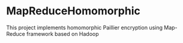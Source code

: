# MapReduceHomomorphic
This project implements homomorphic Paillier encryption using Map-Reduce framework based on Hadoop
